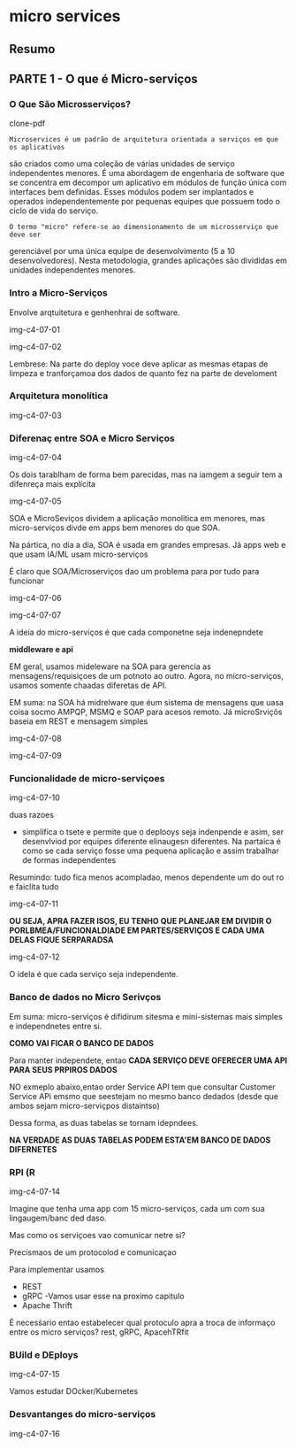 # micro services

## Resumo

## PARTE 1 - O que é Micro-serviços

### O Que São Microsserviços?

clone-pdf


	Microservices é um padrão de arquitetura orientada a serviços em que os aplicativos
são criados como uma coleção de várias unidades de serviço independentes menores. É uma
abordagem de engenharia de software que se concentra em decompor um aplicativo em
módulos de função única com interfaces bem definidas. Esses módulos podem ser implantados
e operados independentemente por pequenas equipes que possuem todo o ciclo de vida do
serviço.

	O termo "micro" refere-se ao dimensionamento de um microsserviço que deve ser
gerenciável por uma única equipe de desenvolvimento (5 a 10 desenvolvedores). Nesta
metodologia, grandes aplicações são divididas em unidades independentes menores.

### Intro a Micro-Serviços

Envolve arqtuitetura e genhenhrai de software.

img-c4-07-01

img-c4-07-02

Lembrese: Na parte do deploy voce deve aplicar as mesmas etapas de limpeza e tranforçamoa dos dados de quanto fez na parte de develoment

### Arquitetura monolítica

img-c4-07-03

### Diferenaç entre SOA e Micro Serviços

img-c4-07-04

Os dois tarablham de forma bem parecidas, mas na iamgem a seguir tem a difenreça mais explícita

img-c4-07-05

SOA e MicroSeviços dividem a aplicaçâo monolitica em menores, mas micro-serviços divde em apps bem menores do que SOA.

Na pártica, no dia a dia, SOA é usada em grandes empresas. Já apps web e que usam IA/ML usam micro-serviços

É claro que SOA/Microserviços dao um problema para por tudo para funcionar

img-c4-07-06

img-c4-07-07

A ideia do micro-serviços é que cada componetne seja indenepndete

**middleware e api**

EM geral, usamos  mideleware na SOA para gerencia as mensagens/requisiçoes de um potnoto ao outro. Agora, no micro-serviços, usamos somente chaadas diferetas de API.

EM suma: na SOA há midrelware que éum sistema de mensagens que uasa coisa socmo AMPQP, MSMQ e SOAP para acesos remoto. Já microSrviçõs baseia em REST e mensagem simples

img-c4-07-08


img-c4-07-09


### Funcionalidade de micro-serviçoes


img-c4-07-10

duas razoes
+ simplifica o tsete e permite que o deplooys seja indenpende e asim, ser desenvlviod por equipes diferente  elinaugesn diferentes. Na partaica é como se cada serviço fosse uma pequena aplicaçâo e assim trabalhar de formas independentes

Resumindo: tudo fica menos acompladao, menos dependente um do out
ro e faiclita tudo 

img-c4-07-11

**OU SEJA, APRA FAZER ISOS, EU TENHO QUE PLANEJAR EM DIVIDIR O PORLBMEA/FUNCIONALDIADE EM PARTES/SERVIÇOS E CADA UMA DELAS FIQUE SERPARADSA**

img-c4-07-12

O idela é que cada serviço seja independente.

### Banco de dados no Micro Serivços

Em suma: micro-serviços é difidirum sitesma e mini-sistemas mais simples e independnetes entre si.

**COMO VAI FICAR O BANCO DE DADOS**

Para manter independete, entao **CADA SERVIÇO DEVE OFERECER UMA API PARA SEUS PRPIROS DADOS**

NO exmeplo abaixo,entao order Service API tem que consultar Customer Service APi emsmo que seestejam no mesmo banco dedados (desde que ambos sejam micro-serviçpos distaintso)

Dessa forma, as duas tabelas se tornam idepndees.

**NA VERDADE AS DUAS TABELAS PODEM ESTA'EM BANCO DE DADOS DIFERNETES**

### RPI  (R

img-c4-07-14

Imagine que tenha uma app com 15 micro-serviços, cada um com sua lingaugem/banc ded daso.

Mas como os serviçoes vao comunicar netre si?

Precismaos de um protocolod e comunicaçao

Para implementar usamos
+ REST
+ gRPC
  -Vamos usar esse na proximo capitulo
+ Apache Thrift

É necesśario entao estabelecer qual protoculo apra a troca de informaço entre os micro serviços? rest, gRPC, ApacehTRfit

### BUild e DEploys

img-c4-07-15

Vamos estudar DOcker/Kubernetes

### Desvantanges do micro-serviços

img-c4-07-16














